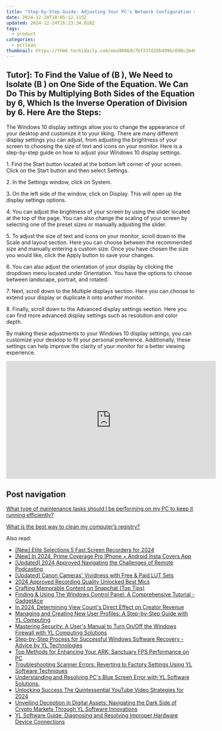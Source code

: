 ```yaml
---
title: "Step-by-Step Guide: Adjusting Your PC's Network Configuration via Windows Control Panel - Tips From YL Computing"
date: 2024-12-20T18:05:12.115Z
updated: 2024-12-24T16:23:34.018Z
tags:
  - product
categories:
  - pcclean
thumbnail: https://thmb.techidaily.com/eea9086dc7bf337d2bb499bc698c2b462f09146348f5ebcda0ff8ce585d15359.jpg
---
```


## Tutor]: To Find the Value of \(B \), We Need to Isolate \(B \) on One Side of the Equation. We Can Do This by Multiplying Both Sides of the Equation by 6, Which Is the Inverse Operation of Division by 6. Here Are the Steps:

The Windows 10 display settings allow you to change the appearance of your desktop and customize it to your liking. There are many different display settings you can adjust, from adjusting the brightness of your screen to choosing the size of text and icons on your monitor. Here is a step-by-step guide on how to adjust your Windows 10 display settings. 

1\. Find the Start button located at the bottom left corner of your screen. Click on the Start button and then select Settings.

2\. In the Settings window, click on System.

3\. On the left side of the window, click on Display. This will open up the display settings options. 

4\. You can adjust the brightness of your screen by using the slider located at the top of the page. You can also change the scaling of your screen by selecting one of the preset sizes or manually adjusting the slider.

5\. To adjust the size of text and icons on your monitor, scroll down to the Scale and layout section. Here you can choose between the recommended size and manually entering a custom size. Once you have chosen the size you would like, click the Apply button to save your changes.

6\. You can also adjust the orientation of your display by clicking the dropdown menu located under Orientation. You have the options to choose between landscape, portrait, and rotated.

7\. Next, scroll down to the Multiple displays section. Here you can choose to extend your display or duplicate it onto another monitor.

8\. Finally, scroll down to the Advanced display settings section. Here you can find more advanced display settings such as resolution and color depth. 

By making these adjustments to your Windows 10 display settings, you can customize your desktop to fit your personal preference. Additionally, these settings can help improve the clarity of your monitor for a better viewing experience.

<!-- affiliate ads begin -->
<iframe width="560" height="315" src="https://www.youtube.com/embed/Zgwn5kVI5V4?si=1j6j4OuSSndFieXU" title="YouTube video player" frameborder="0" allow="accelerometer; autoplay; clipboard-write; encrypted-media; gyroscope; picture-in-picture; web-share" referrerpolicy="strict-origin-when-cross-origin" allowfullscreen></iframe>
<!-- affiliate ads end -->

## Post navigation

[What type of maintenance tasks should I be performing on my PC to keep it running efficiently?](https://tools.techidaily.com/pcclean/products/)

[What is the best way to clean my computer’s registry?](https://tools.techidaily.com/pcclean/products/)

<ins class="adsbygoogle"
     style="display:block"
     data-ad-format="autorelaxed"
     data-ad-client="ca-pub-7571918770474297"
     data-ad-slot="1223367746"></ins>

<ins class="adsbygoogle"
     style="display:block"
     data-ad-client="ca-pub-7571918770474297"
     data-ad-slot="8358498916"
     data-ad-format="auto"
     data-full-width-responsive="true"></ins>

<span class="atpl-alsoreadstyle">Also read:</span>
<div><ul>
<li><a href="https://screen-recording.techidaily.com/new-elite-selections-5-fast-screen-recorders-for-2024/"><u>[New] Elite Selections 5 Fast Screen Recorders for 2024</u></a></li>
<li><a href="https://instagram-clips.techidaily.com/new-in-2024-prime-coverage-pro-iphone-plus-android-insta-covers-app/"><u>[New] In 2024, Prime Coverage Pro IPhone + Android Insta Covers App</u></a></li>
<li><a href="https://on-screen-recording.techidaily.com/updated-2024-approved-navigating-the-challenges-of-remote-podcasting/"><u>[Updated] 2024 Approved Navigating the Challenges of Remote Podcasting</u></a></li>
<li><a href="https://extra-hints.techidaily.com/updated-canon-cameras-vividness-with-free-and-paid-lut-sets/"><u>[Updated] Canon Cameras' Vividness with Free & Paid LUT Sets</u></a></li>
<li><a href="https://article-files.techidaily.com/2024-approved-recording-quality-unlocked-best-mics/"><u>2024 Approved Recording Quality Unlocked Best Mics</u></a></li>
<li><a href="https://tiktok-clips.techidaily.com/crafting-memorable-content-on-snapchat-top-tips/"><u>Crafting Memorable Content on Snapchat (Top Tips)</u></a></li>
<li><a href="https://discover-best.techidaily.com/finding-and-using-the-windows-control-panel-a-comprehensive-tutorial-gadgetace/"><u>Finding & Using The Windows Control Panel: A Comprehensive Tutorial - GadgetAce</u></a></li>
<li><a href="https://youtube-clips.techidaily.com/in-2024-determining-view-counts-direct-effect-on-creator-revenue/"><u>In 2024, Determining View Count's Direct Effect on Creator Revenue</u></a></li>
<li><a href="https://discover-best.techidaily.com/managing-and-creating-new-user-profiles-a-step-by-step-guide-with-yl-computing/"><u>Managing and Creating New User Profiles: A Step-by-Step Guide with YL Computing</u></a></li>
<li><a href="https://discover-best.techidaily.com/mastering-security-a-users-manual-to-turn-onoff-the-windows-firewall-with-yl-computing-solutions/"><u>Mastering Security: A User's Manual to Turn On/Off the Windows Firewall with YL Computing Solutions</u></a></li>
<li><a href="https://discover-best.techidaily.com/step-by-step-process-for-successful-windows-software-recovery-advice-by-yl-technologies/"><u>Step-by-Step Process for Successful Windows Software Recovery - Advice by YL Technologies</u></a></li>
<li><a href="https://program-issues.techidaily.com/top-methods-for-enhancing-your-ark-sanctuary-fps-performance-on-pc/"><u>Top Methods for Enhancing Your ARK: Sanctuary FPS Performance on PC</u></a></li>
<li><a href="https://discover-best.techidaily.com/troubleshooting-scanner-errors-reverting-to-factory-settings-using-yl-software-techniques/"><u>Troubleshooting Scanner Errors: Reverting to Factory Settings Using YL Software Techniques</u></a></li>
<li><a href="https://discover-best.techidaily.com/understanding-and-resolving-pcs-blue-screen-error-with-yl-software-solutions/"><u>Understanding and Resolving PC's Blue Screen Error with YL Software Solutions.</u></a></li>
<li><a href="https://youtube-zero.techidaily.com/king-success-the-quintessential-youtube-video-strategies-for-2024/"><u>Unlocking Success The Quintessential YouTube Video Strategies for 2024</u></a></li>
<li><a href="https://discover-best.techidaily.com/unveiling-deception-in-digital-assets-navigating-the-dark-side-of-crypto-markets-through-yl-software-innovations/"><u>Unveiling Deception in Digital Assets: Navigating the Dark Side of Crypto Markets Through YL Software Innovations</u></a></li>
<li><a href="https://discover-best.techidaily.com/yl-software-guide-diagnosing-and-resolving-improper-hardware-device-connections/"><u>YL Software Guide: Diagnosing and Resolving Improper Hardware Device Connections</u></a></li>
</ul></div>


